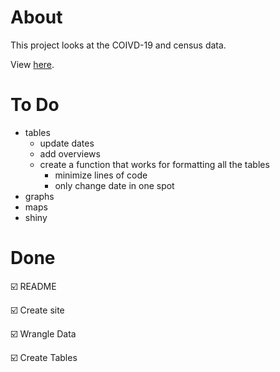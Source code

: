 # About
This project looks at the COIVD-19 and census data. 

View [here](https://rbolt13.github.io/covid19/).

# To Do
* tables
   + update dates
   + add overviews
   + create a function that works for formatting all the tables 
      - minimize lines of code
      - only change date in one spot
* graphs 
* maps
* shiny

# Done 
☑️ README

☑️ Create site

☑️ Wrangle Data 

☑️ Create Tables
